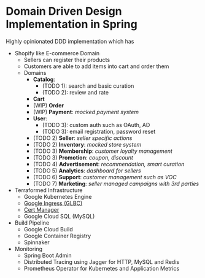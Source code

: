 # Domain Driven Design Implementation in Spring

Highly opinionated DDD implementation which has

- Shopify like E-commerce Domain
    * Sellers can register their products
    * Customers are able to add items into cart and order them
    * Domains
        * **Catalog**: 
            * (TODO 1): search and basic curation
            * (TODO 2): review and rate
        * **Cart**
        * (WIP) **Order**
        * (WIP) **Payment**: *mocked payment system*
        * **User**:
            * (TODO 3): custom auth such as OAuth, AD
            * (TODO 3): email registration, password reset
        * (TODO 2) **Seller**: *seller specific actions*
        * (TODO 2) **Inventory**: *mocked store system*
        * (TODO 3) **Membership**: *customer loyalty management* 
        * (TODO 3) **Promotion**: *coupon, discount*
        * (TODO 4) **Advertisement**: *recommendation, smart curation* 
        * (TODO 5) **Analytics**: *dashboard for sellers* 
        * (TODO 6) **Support**: *customer management such as VOC*
        * (TODO 7) **Marketing**: *seller managed campaigns with 3rd parties*
- Terraformed Infrastructure
    * Google Kubernetes Engine
    * [Google Ingress (GLBC)](https://github.com/kubernetes/ingress-gce) 
    * [Cert Manager](https://github.com/jetstack/cert-manager) 
    * Google Cloud SQL (MySQL)
- Build Pipeline
    * Google Cloud Build
    * Google Container Registry
    * Spinnaker 
- Monitoring
    * Spring Boot Admin
    * Distributed Tracing using Jagger for HTTP, MySQL and Redis
    * Prometheus Operator for Kubernetes and Application Metrics 

